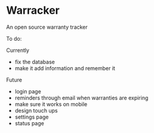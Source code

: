 # Warracker
 An open source warranty tracker

To do: 

Currently

- fix the database
- make it add information and remember it

Future

- login page
- reminders through email when warranties are expiring
- make sure it works on mobile
- design touch ups
- settings page
- status page